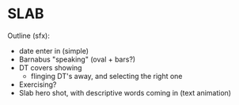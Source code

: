 
# SLAB

Outline (sfx):

- date enter in (simple)
- Barnabus "speaking" (oval + bars?)
- DT covers showing
	- flinging DT's away, and selecting the right one
- Exercising?
- Slab hero shot, with descriptive words coming in (text animation)